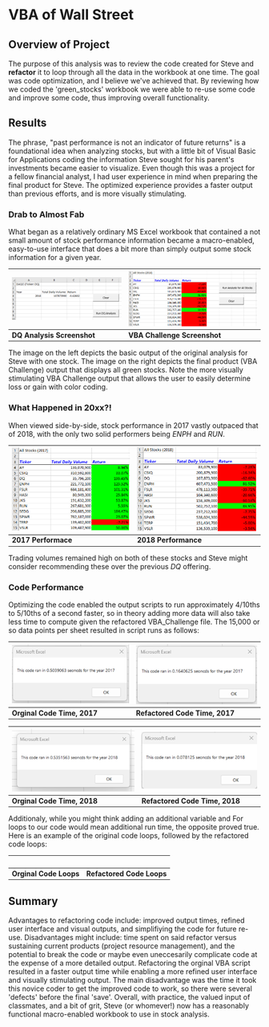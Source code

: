 # VBA of Wall Street

## Overview of Project
The purpose of this analysis was to review the code created for Steve and **refactor** it to loop through all the data in the workbook at one time. The goal was code optimization, and I believe we've achieved that. By reviewing how we coded the 'green_stocks' workbook we were able to re-use some code and improve some code, thus improving overall functionality.
## Results
The phrase, "past performance is not an indicator of future returns" is a foundational idea when analyzing stocks, but with a little bit of Visual Basic for Applications coding the information Steve sought for his parent's investments became easier to visualize. Even though this was a project for a fellow financial analyst, I had user experience in mind when preparing the final product for Steve. The optimized experience provides a faster output than previous efforts, and is more visually stimulating.
### Drab to Almost Fab
What began as a relatively ordinary MS Excel workbook that contained a not small amount of stock performance information became a macro-enabled, easy-to-use interface that does a bit more than simply output some stock information for a given year. 

| ![](https://github.com/scottemac00/stock-analysis/blob/0224d5664e57cd7f7ee4535c6b677a8ee876903f/Resources/Original%20DQ%20Analysis%20Sheet.png) | ![](https://github.com/scottemac00/stock-analysis/blob/0224d5664e57cd7f7ee4535c6b677a8ee876903f/Resources/VBA_Challenge_Output_Example.png)                 |
| --------------------------- | ----------------------------- |
| **DQ Analysis Screenshot**  | **VBA Challenge Screenshot**  |

The image on the left depicts the basic output of the original analysis for Steve with one stock. The image on the right depicts the final product (VBA Challenge) output that displays all green stocks. Note the more visually stimulating VBA Challenge output that allows the user to easily determine loss or gain with color coding. 
### What Happened in 20xx?!
When viewed side-by-side, stock performance in 2017 vastly outpaced that of 2018, with the only two solid performers being *ENPH* and *RUN*. 

| ![](https://github.com/scottemac00/stock-analysis/blob/474ab15608f0fcc1c3fa52c9abaf23a6391d1f4a/Resources/VBA_Challenge_2017%20Output%20Screen.png) | ![](https://github.com/scottemac00/stock-analysis/blob/474ab15608f0fcc1c3fa52c9abaf23a6391d1f4a/Resources/VBA_Challenge_2018%20Output%20Screen.png) |
| --------------------------- | ----------------------------- |
| **2017 Performace**  | **2018 Performance**  |

Trading volumes remained high on both of these stocks and Steve might consider recommending these over the previous *DQ* offering.
### Code Performance 
Optimizing the code enabled the output scripts to run approximately 4/10ths to 5/10ths of a second faster, so in theory adding more data will also take less time to compute given the refactored VBA_Challenge file. The 15,000 or so data points per sheet resulted in script runs as follows: 

| ![](https://github.com/scottemac00/stock-analysis/blob/0224d5664e57cd7f7ee4535c6b677a8ee876903f/Resources/Non-Refactored%20Code%20Time%202017.png) | ![](https://github.com/scottemac00/stock-analysis/blob/0224d5664e57cd7f7ee4535c6b677a8ee876903f/Resources/VBA_Challenge_2017.png) |
| --------------------------- | ----------------------------- |
| **Orginal Code Time, 2017**  | **Refactored Code Time, 2017**  |

| ![](https://github.com/scottemac00/stock-analysis/blob/0224d5664e57cd7f7ee4535c6b677a8ee876903f/Resources/Non-Refactored%20Code%20Time%202018.png) | ![](https://github.com/scottemac00/stock-analysis/blob/0224d5664e57cd7f7ee4535c6b677a8ee876903f/Resources/VBA_Challenge_2018.png) |
| --------------------------- | ----------------------------- |
| **Orginal Code Time, 2018**  | **Refactored Code Time, 2018**  |

Additionaly, while you might think adding an additional variable and For loops to our code would mean additional run time, the opposite proved true. Here is an example of the original code loops, followed by the refactored code loops:

| ![]() | ![]() |
| --------------------------- | ----------------------------- |
| **Orginal Code Loops**  | **Refactored Code Loops**  |


## Summary
Advantages to refactoring code include: improved output times, refined user interface and visual outputs, and simplifiying the code for future re-use. Disadvantages might include: time spent on said refactor versus sustaining current products (project resource management), and the potential to break the code or maybe even uneccesarily complicate code at the expense of a more detailed output.
Refactoring the orginal VBA script resulted in a faster output time while enabling a more refined user interface and visually stimulating output. The main disadvantage was the time it took this novice coder to get the improved code to work, so there were several 'defects' before the final 'save'. Overall, with practice, the valued input of classmates, and a bit of grit, Steve (or whomever!) now has a reasonably functional macro-enabled workbook to use in stock analysis.



